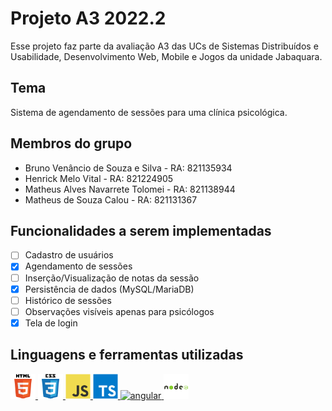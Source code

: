 # Projeto A3 2022.2

Esse projeto faz parte da avaliação A3 das UCs de Sistemas Distribuídos
e Usabilidade, Desenvolvimento Web, Mobile e Jogos da unidade Jabaquara.

## Tema

Sistema de agendamento de sessões para uma clínica psicológica.

## Membros do grupo

- Bruno Venâncio de Souza e Silva - RA: 821135934
- Henrick Melo Vital - RA: 821224905
- Matheus Alves Navarrete Tolomei - RA: 821138944
- Matheus de Souza Calou - RA: 821131367

## Funcionalidades a serem implementadas

- [ ] Cadastro de usuários
- [X] Agendamento de sessões
- [ ] Inserção/Visualização de notas da sessão
- [X] Persistência de dados (MySQL/MariaDB)
- [ ] Histórico de sessões
- [ ] Observações visíveis apenas para psicólogos
- [X] Tela de login

## Linguagens e ferramentas utilizadas

<p align="left">
    <a href="https://www.w3.org/html/" target="_blank" rel="noreferrer"> <img src="https://raw.githubusercontent.com/devicons/devicon/master/icons/html5/html5-original-wordmark.svg" alt="html5" width="40" height="40"/> </a>
    <a href="https://www.w3schools.com/css/" target="_blank" rel="noreferrer"> <img src="https://raw.githubusercontent.com/devicons/devicon/master/icons/css3/css3-original-wordmark.svg" alt="css3" width="40" height="40"/> </a>  
    <a href="https://developer.mozilla.org/en-US/docs/Web/JavaScript" target="_blank" rel="noreferrer"> <img src="https://raw.githubusercontent.com/devicons/devicon/master/icons/javascript/javascript-original.svg" alt="javascript" width="40" height="40"/> </a>
    <a href="https://www.typescriptlang.org/" target="_blank" rel="noreferrer"> <img src="https://raw.githubusercontent.com/devicons/devicon/master/icons/typescript/typescript-original.svg" alt="typescript" width="40" height="40"/> </a> 
    <a href="https://angular.io" target="_blank" rel="noreferrer"> <img src="https://angular.io/assets/images/logos/angular/angular.svg" alt="angular" width="40" height="40"/> </a>
    <a href="https://nodejs.org" target="_blank" rel="noreferrer"> <img src="https://raw.githubusercontent.com/devicons/devicon/master/icons/nodejs/nodejs-original-wordmark.svg" alt="nodejs" width="40" height="40"/> </a>
</p>